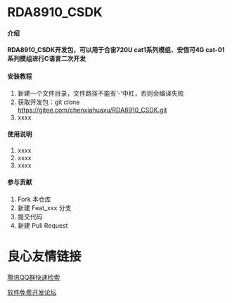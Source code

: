 # RDA8910_CSDK

#### 介绍
**RDA8910_CSDK开发包，可以用于合宙720U cat1系列模组、安信可4G cat-01系列模组进行C语言二次开发**




#### 安装教程

1.  新建一个文件目录，文件路径不能有‘-’中杠，否则会编译失败
2.  获取开发包：git clone  https://gitee.com/chenxiahuaxu/RDA8910_CSDK.git
3.  xxxx

#### 使用说明

1.  xxxx
2.  xxxx
3.  xxxx

#### 参与贡献

1.  Fork 本仓库
2.  新建 Feat_xxx 分支
3.  提交代码
4.  新建 Pull Request


 # 良心友情链接

[腾讯QQ群快速检索](http://u.720life.cn/s/8cf73f7c)

[软件免费开发论坛](http://u.720life.cn/s/bbb01dc0)